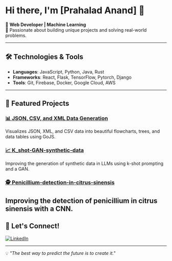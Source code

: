 # Hi there, I'm [Prahalad Anand] 👋

🚀 **Web Developer | Machine Learning**  
🌟 Passionate about building unique projects and solving real-world problems.  

---

## 🛠️ Technologies & Tools
- **Languages**: JavaScript, Python, Java, Rust
- **Frameworks**: React, Flask, TensorFlow, Pytorch, Django
- **Tools**: Git, Firebase, Docker, Google Cloud, AWS

---

## 🌟 Featured Projects
### [📊 JSON, CSV, and XML Data Generation](https://github.com/PPilot2/JSON-Visualizer)
Visualizes JSON, XML, and CSV data into beautiful flowcharts, trees, and data tables using GoJS.

### [📈 K_shot-GAN-synthetic-data](https://github.com/PPilot2/k_shot-GAN-synthetic-data)
Improving the generation of synthetic data in LLMs using k-shot prompting and a GAN.

### [🕵️ Penicillium-detection-in-citrus-sinensis](https://github.com/PPilot2/Penicillium-detection-in-citrus-sinensis)
Improving the detection of penicillium in citrus sinensis with a CNN.
---

## 🎯 Let's Connect!
[![LinkedIn](https://img.shields.io/badge/LinkedIn-0077B5?logo=linkedin&logoColor=white)](https://www.linkedin.com/in/prahalad-anand-524636297/)  

---

💡 *"The best way to predict the future is to create it."*
